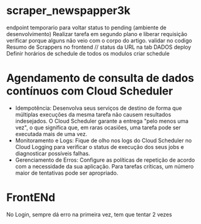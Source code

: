 # scraper_newspapper3k
endpoint temporario para voltar status to pending (ambiente de desenvolvimento)
Realizar tarefa em segundo plano e liberar requisição
verificar porque alguns não veio com o corpo do artigo. validar no codigo
Resumo de Scrappers no frontend // status da URL na tab DADOS
deploy
Definir horários de schedule de todos os modulos
criar schedule

# Agendamento de consulta de dados contínuos com Cloud Scheduler
* Idempotência: Desenvolva seus serviços de destino de forma que múltiplas execuções da mesma tarefa não causem resultados indesejados. O Cloud Scheduler garante a entrega "pelo menos uma vez", o que significa que, em raras ocasiões, uma tarefa pode ser executada mais de uma vez.
* Monitoramento e Logs: Fique de olho nos logs do Cloud Scheduler no Cloud Logging para verificar o status de execução dos seus jobs e diagnosticar possíveis falhas.
* Gerenciamento de Erros: Configure as políticas de repetição de acordo com a necessidade da sua aplicação. Para tarefas críticas, um número maior de tentativas pode ser apropriado.

# FrontENd
No Login, sempre dá erro na primeira vez, tem que tentar 2 vezes

